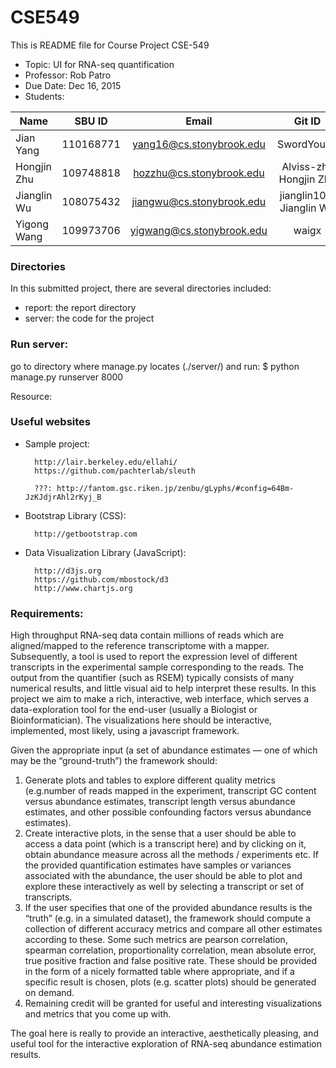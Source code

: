 # CSE549

This is README file for Course Project CSE-549

* Topic: UI for RNA-seq quantification
* Professor: Rob Patro
* Due Date: Dec 16, 2015
* Students:

|Name          |   SBU ID      |        Email               |          Git ID            |
|--------------|:-------------:|:--------------------------:|:--------------------------:|
| Jian Yang    |  110168771    | yang16@cs.stonybrook.edu   |       SwordYoung           |
| Hongjin Zhu  |  109748818    | hozzhu@cs.stonybrook.edu   |  Alviss-zhj, Hongjin Zhu   |
| Jianglin Wu  |  108075432    | jiangwu@cs.stonybrook.edu  | jianglin101, Jianglin Wu   |
| Yigong Wang  |  109973706    | yigwang@cs.stonybrook.edu  |          waigx             |

### Directories
In this submitted project, there are several directories included:
 - report: the report directory
 - server: the code for the project

### Run server:
go to directory where manage.py locates (./server/) and run:
$ python manage.py runserver 8000

Resource:

### Useful websites

* Sample project:

        http://lair.berkeley.edu/ellahi/
        https://github.com/pachterlab/sleuth
        
        ???: http://fantom.gsc.riken.jp/zenbu/gLyphs/#config=64Bm-JzKJdjrAhl2rKyj_B

* Bootstrap Library (CSS):



        http://getbootstrap.com

* Data Visualization Library (JavaScript):



        http://d3js.org
        https://github.com/mbostock/d3
        http://www.chartjs.org


### Requirements:

High throughput RNA-seq data contain millions of reads which are aligned/mapped to the reference transcriptome with a mapper.  Subsequently, a tool is used to report the expression level of different transcripts in the experimental sample corresponding to the reads. The output from the quantifier (such as RSEM) typically consists of many numerical results, and little visual aid to help interpret these results. In this project we aim to make a rich, interactive, web interface, which serves a data-exploration tool for the end-user (usually a Biologist or Bioinformatician).  The visualizations here should be interactive, implemented, most likely, using a javascript framework.

Given the appropriate input (a set of abundance estimates — one of which may be the “ground-truth”) the framework should:
 1. Generate plots and tables to explore different quality metrics (e.g.number of reads mapped in the experiment, transcript GC content versus abundance estimates, transcript length versus abundance estimates, and other possible confounding factors versus abundance estimates).
 2. Create interactive plots, in the sense that a user should be able to access a data point (which is a transcript here) and by clicking on it, obtain abundance measure across all the methods / experiments etc.  If the provided quantification estimates have samples or variances associated with the abundance, the user should be able to plot and explore these interactively as well by selecting a transcript or set of transcripts.
 3. If the user specifies that one of the provided abundance results is the “truth” (e.g. in a simulated dataset), the framework should compute a collection of different accuracy metrics and compare all other estimates according to these.  Some such metrics are pearson correlation, spearman correlation, proportionality correlation, mean absolute error, true positive fraction and false positive rate.  These should be provided in the form of a nicely formatted table where appropriate, and if a specific result is chosen, plots (e.g. scatter plots) should be generated on demand.
 4. Remaining credit will be granted for useful and interesting visualizations and metrics that you come up with.

The goal here is really to provide an interactive, aesthetically pleasing, and useful tool for the interactive exploration of RNA-seq abundance estimation results.
